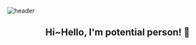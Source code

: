 ![header](https://capsule-render.vercel.app/api?type=waving&color=339af0&height=200&section=header&text=HansikHwang🐳&fontSize=70&fontColor=343a40)


<h2 align="center">Hi~Hello, I'm potential person! 🌟</h2>
